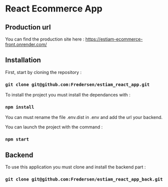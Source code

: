 # React Ecommerce App

## Production url
You can find the production site here :
https://estiam-ecommerce-front.onrender.com/

## Installation

First, start by cloning the repository :
### `git clone git@github.com:Fredersen/estiam_react_app.git`

To install the project you must install the dependances with :
### `npm install`

You can must rename the file .env.dist in .env and add the url your backend.

You can launch the project with the command :

### `npm start`

## Backend

To use this application you must clone and install the backend part :
### `git clone git@github.com:Fredersen/estiam_react_app_back.git`
